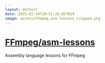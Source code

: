 ```yaml
---
layout: default
date: 2025-02-24T20:51:28.857819
image: assets/FFmpeg_asm-lessons_cropped.png
---
```


# [FFmpeg/asm-lessons](https://github.com/FFmpeg/asm-lessons)

Assembly language lessons for FFmpeg
